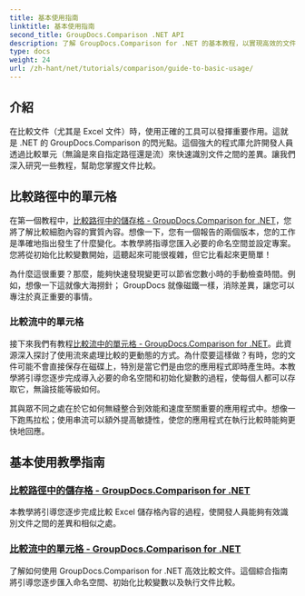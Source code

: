 ```yaml
---
title: 基本使用指南
linktitle: 基本使用指南
second_title: GroupDocs.Comparison .NET API
description: 了解 GroupDocs.Comparison for .NET 的基本教程，以實現高效的文件比較和開發見解。了解如何輕鬆比較 Excel 儲存格。
type: docs
weight: 24
url: /zh-hant/net/tutorials/comparison/guide-to-basic-usage/
---
```

## 介紹

在比較文件（尤其是 Excel 文件）時，使用正確的工具可以發揮重要作用。這就是 .NET 的 GroupDocs.Comparison 的閃光點。這個強大的程式庫允許開發人員透過比較單元（無論是來自指定路徑還是流）來快速識別文件之間的差異。讓我們深入研究一些教程，幫助您掌握文件比較。

## 比較路徑中的單元格

在第一個教程中，[比較路徑中的儲存格 - GroupDocs.Comparison for .NET](./comparing-cells-from-path/)，您將了解比較細胞內容的實質內容。想像一下，您有一個報告的兩個版本，您的工作是準確地指出發生了什麼變化。本教學將指導您匯入必要的命名空間並設定專案。您將從初始化比較變數開始，這聽起來可能很複雜，但它比看起來更簡單！

為什麼這很重要？那麼，能夠快速發現變更可以節省您數小時的手動檢查時間。例如，想像一下這就像大海撈針； GroupDocs 就像磁鐵一樣，消除差異，讓您可以專注於真正重要的事情。

### 比較流中的單元格

接下來我們有教程[比較流中的單元格 - GroupDocs.Comparison for .NET](./comparing-cells-from-stream/)。此資源深入探討了使用流來處理比較的更動態的方式。為什麼要這樣做？有時，您的文件可能不會直接保存在磁碟上，特別是當它們是由您的應用程式即時產生時。本教學將引導您逐步完成導入必要的命名空間和初始化變數的過程，使每個人都可以存取它，無論技能等級如何。

其與眾不同之處在於它如何無縫整合到效能和速度至關重要的應用程式中。想像一下跑馬拉松；使用串流可以額外提高敏捷性，使您的應用程式在執行比較時能夠更快地回應。

## 基本使用教學指南
### [比較路徑中的儲存格 - GroupDocs.Comparison for .NET](./comparing-cells-from-path/)
本教學將引導您逐步完成比較 Excel 儲存格內容的過程，使開發人員能夠有效識別文件之間的差異和相似之處。
### [比較流中的單元格 - GroupDocs.Comparison for .NET](./comparing-cells-from-stream/)
了解如何使用 GroupDocs.Comparison for .NET 高效比較文件。這個綜合指南將引導您逐步匯入命名空間、初始化比較變數以及執行文件比較。